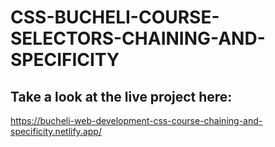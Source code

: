 # CSS-BUCHELI-COURSE-SELECTORS-CHAINING-AND-SPECIFICITY

## Take a look at the live project here:
https://bucheli-web-development-css-course-chaining-and-specificity.netlify.app/
